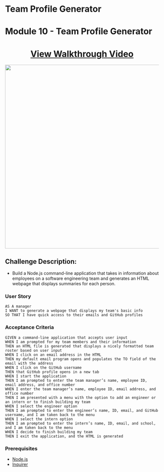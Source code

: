# Team Profile Generator
# Module 10 - Team Profile Generator


<!-- <h1 align="center">Module 10 - Team Profile Generator</h1> -->

<h1 align="center">
    <a href="https://www.youtube.com/watch?v=MmCSwY2uNWg" target="_blank">
     View Walkthrough Video
    </a>
</h1>


<div align="center">
    <!-- <img src="./assets/walkthrough.gif" width="600px"> -->
    <img src="./assets/walkthrough.gif" width="600px">
    
</div>


## Challenge Description:

* Build a Node.js command-line application that takes in information about employees on a software engineering team and generates an HTML webpage that displays summaries for each person.
<!-- * Write unit tests for each part of your code and ensure that it passes all of them.
* Provide a link to a walkthrough video that demonstrates the application's functionality. -->


### User Story

```
AS A manager
I WANT to generate a webpage that displays my team's basic info
SO THAT I have quick access to their emails and GitHub profiles
```

### Acceptance Criteria

```
GIVEN a command-line application that accepts user input
WHEN I am prompted for my team members and their information
THEN an HTML file is generated that displays a nicely formatted team roster based on user input
WHEN I click on an email address in the HTML
THEN my default email program opens and populates the TO field of the email with the address
WHEN I click on the GitHub username
THEN that GitHub profile opens in a new tab
WHEN I start the application
THEN I am prompted to enter the team manager’s name, employee ID, email address, and office number
WHEN I enter the team manager’s name, employee ID, email address, and office number
THEN I am presented with a menu with the option to add an engineer or an intern or to finish building my team
WHEN I select the engineer option
THEN I am prompted to enter the engineer’s name, ID, email, and GitHub username, and I am taken back to the menu
WHEN I select the intern option
THEN I am prompted to enter the intern’s name, ID, email, and school, and I am taken back to the menu
WHEN I decide to finish building my team
THEN I exit the application, and the HTML is generated
```

### Prerequisites

- [Node.js](https://nodejs.org/en/)
- [Inquirer](https://www.npmjs.com/package/inquirer)